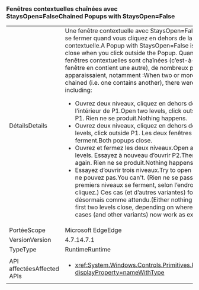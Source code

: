 ### <a name="chained-popups-with-staysopenfalse"></a><span data-ttu-id="8a121-101">Fenêtres contextuelles chaînées avec StaysOpen=False</span><span class="sxs-lookup"><span data-stu-id="8a121-101">Chained Popups with StaysOpen=False</span></span>

|   |   |
|---|---|
|<span data-ttu-id="8a121-102">Détails</span><span class="sxs-lookup"><span data-stu-id="8a121-102">Details</span></span>|<span data-ttu-id="8a121-103">Une fenêtre contextuelle avec StaysOpen=False est supposée se fermer quand vous cliquez en dehors de la fenêtre contextuelle.</span><span class="sxs-lookup"><span data-stu-id="8a121-103">A Popup with StaysOpen=False is supposed to close when you click outside the Popup.</span></span> <span data-ttu-id="8a121-104">Quand plusieurs de ces fenêtres contextuelles sont chaînées (c’est-à-dire quand une fenêtre en contient une autre), de nombreux problèmes apparaissaient, notamment :</span><span class="sxs-lookup"><span data-stu-id="8a121-104">When two or more such Popups are chained (i.e. one contains another), there were many problems, including:</span></span><ul><li><span data-ttu-id="8a121-105">Ouvrez deux niveaux, cliquez en dehors de P2 mais à l’intérieur de P1.</span><span class="sxs-lookup"><span data-stu-id="8a121-105">Open two levels, click outside P2 but inside P1.</span></span>  <span data-ttu-id="8a121-106">Rien ne se produit.</span><span class="sxs-lookup"><span data-stu-id="8a121-106">Nothing happens.</span></span></li><li><span data-ttu-id="8a121-107">Ouvrez deux niveaux, cliquez en dehors de P1.</span><span class="sxs-lookup"><span data-stu-id="8a121-107">Open two levels, click outside P1.</span></span>  <span data-ttu-id="8a121-108">Les deux fenêtres contextuelles se ferment.</span><span class="sxs-lookup"><span data-stu-id="8a121-108">Both popups close.</span></span></li><li><span data-ttu-id="8a121-109">Ouvrez et fermez les deux niveaux.</span><span class="sxs-lookup"><span data-stu-id="8a121-109">Open and close two levels.</span></span>  <span data-ttu-id="8a121-110">Essayez à nouveau d’ouvrir P2.</span><span class="sxs-lookup"><span data-stu-id="8a121-110">Then try to open P2 again.</span></span>  <span data-ttu-id="8a121-111">Rien ne se produit.</span><span class="sxs-lookup"><span data-stu-id="8a121-111">Nothing happens.</span></span></li><li><span data-ttu-id="8a121-112">Essayez d’ouvrir trois niveaux.</span><span class="sxs-lookup"><span data-stu-id="8a121-112">Try to open three levels.</span></span>  <span data-ttu-id="8a121-113">Vous ne pouvez pas.</span><span class="sxs-lookup"><span data-stu-id="8a121-113">You can't.</span></span>  <span data-ttu-id="8a121-114">(Rien ne se passe ou les deux premiers niveaux se ferment, selon l’endroit où vous cliquez.) Ces cas (et d’autres variantes) fonctionnent désormais comme attendu.</span><span class="sxs-lookup"><span data-stu-id="8a121-114">(Either nothing happens or the first two levels close, depending on where you click.) These cases (and other variants) now work as expected.</span></span></li></ul>|
|<span data-ttu-id="8a121-115">Portée</span><span class="sxs-lookup"><span data-stu-id="8a121-115">Scope</span></span>|<span data-ttu-id="8a121-116">Microsoft Edge</span><span class="sxs-lookup"><span data-stu-id="8a121-116">Edge</span></span>|
|<span data-ttu-id="8a121-117">Version</span><span class="sxs-lookup"><span data-stu-id="8a121-117">Version</span></span>|<span data-ttu-id="8a121-118">4.7.1</span><span class="sxs-lookup"><span data-stu-id="8a121-118">4.7.1</span></span>|
|<span data-ttu-id="8a121-119">Type</span><span class="sxs-lookup"><span data-stu-id="8a121-119">Type</span></span>|<span data-ttu-id="8a121-120">Runtime</span><span class="sxs-lookup"><span data-stu-id="8a121-120">Runtime</span></span>|
|<span data-ttu-id="8a121-121">API affectées</span><span class="sxs-lookup"><span data-stu-id="8a121-121">Affected APIs</span></span>|<ul><li><xref:System.Windows.Controls.Primitives.Popup.StaysOpen?displayProperty=nameWithType></li></ul>|

